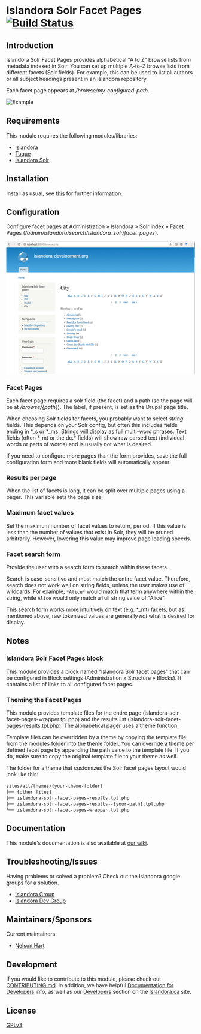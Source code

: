 # Islandora Solr Facet Pages [![Build Status](https://travis-ci.org/Islandora/islandora_solr_facet_pages.png?branch=7.x)](https://travis-ci.org/Islandora/islandora_solr_facet_pages)

## Introduction

Islandora Solr Facet Pages provides alphabetical "A to Z" browse lists from metadata indexed in Solr. You can set up multiple A-to-Z browse lists from different facets (Solr fields). For example, this can be used to list all authors or all subject headings present in an Islandora repository.

Each facet page appears at _/browse/my-configured-path_.

![Example](https://user-images.githubusercontent.com/1943338/32703595-9ef0113a-c7ce-11e7-9d38-9e616ae69870.png)

## Requirements

This module requires the following modules/libraries:

* [Islandora](https://github.com/islandora/islandora)
* [Tuque](https://github.com/islandora/tuque)
* [Islandora Solr](https://github.com/Islandora/islandora_solr_search)

## Installation

Install as usual, see [this](https://drupal.org/documentation/install/modules-themes/modules-7) for further information.

## Configuration

Configure facet pages at Administration » Islandora » Solr index » Facet Pages (_/admin/islandora/search/islandora_solr/facet_pages_).

![Configuration](docs/solr-facet-page-example.png)

### Facet Pages

Each facet page requires a solr field (the facet) and a path (so the page will be at _/browse/{path}_). The label, if present, is set as the Drupal page title.

When choosing Solr fields for facets, you probably want to select _string_ fields. This depends on your Solr config, but often this includes fields ending in \*_s or \*_ms. Strings  will display as full multi-word phrases. Text fields (often \*_mt or the dc.* fields) will show raw parsed text (individual words or parts of words) and is usually not what is desired.

If you need to configure more pages than the form provides, save the full configuration form and more blank fields will automatically appear.

### Results per page

When the list of facets is long, it can be split over multiple pages using a pager. This variable sets the page size.

### Maximum facet values

Set the maximum number of facet values to return, period. If this value is less than the number of values that exist in Solr, they will be pruned arbitrarily. However, lowering this value may improve page loading speeds.

### Facet search form

Provide the user with a search form to search within these facets.

Search is case-sensitive and must match the entire facet value. Therefore, search does not work well on string fields, unless the user makes use of wildcards. For example, `*Alice*` would  match that term anywhere within the string, while `Alice` would only match a full string value of "Alice".

This search form works more intuitively on text (e.g. *_mt) facets, but as mentioned above, raw tokenized values are generally _not_ what is desired for display.


## Notes

### Islandora Solr Facet Pages block

This module provides a block named "Islandora Solr facet pages" that can be configured in Block settings (Administration » Structure » Blocks). It contains a list of links to all configured facet pages.

### Theming the Facet Pages

This module provides template files for the entire page (islandora-solr-facet-pages-wrapper.tpl.php) and the results list (islandora-solr-facet-pages-results.tpl.php). The alphabetical pager uses a theme function.

Template files can be overridden by a theme by copying the template file from the modules folder into the theme folder. You can override a theme per defined facet page by appending the path value to the template file. If you do, make sure to copy the original template file to your theme as well.

The folder for a theme that customizes the Solr facet pages layout would look like this:
```
sites/all/themes/{your-theme-folder}
├── {other files}
├── islandora-solr-facet-pages-results.tpl.php
├── islandora-solr-facet-pages-results--{your-path}.tpl.php
└── islandora-solr-facet-pages-wrapper.tpl.php
```

## Documentation

This module's documentation is also available at [our wiki](https://wiki.duraspace.org/display/ISLANDORA/Islandora+Solr+Facet+Pages).

## Troubleshooting/Issues

Having problems or solved a problem? Check out the Islandora google groups for a solution.

* [Islandora Group](https://groups.google.com/forum/?hl=en&fromgroups#!forum/islandora)
* [Islandora Dev Group](https://groups.google.com/forum/?hl=en&fromgroups#!forum/islandora-dev)

## Maintainers/Sponsors

Current maintainers:

* [Nelson Hart](https://github.com/nhart)

## Development

If you would like to contribute to this module, please check out [CONTRIBUTING.md](CONTRIBUTING.md). In addition, we have helpful [Documentation for Developers](https://github.com/Islandora/islandora/wiki#wiki-documentation-for-developers) info, as well as our [Developers](http://islandora.ca/developers) section on the [Islandora.ca](http://islandora.ca) site.

## License

[GPLv3](http://www.gnu.org/licenses/gpl-3.0.txt)
